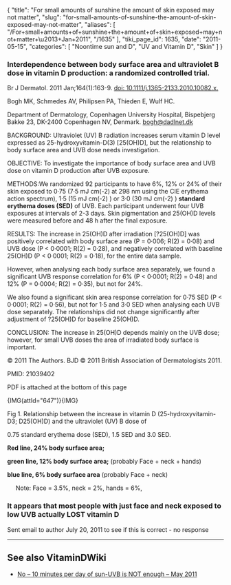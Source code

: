 {
  "title": "For small amounts of sunshine the amount of skin exposed may not matter",
  "slug": "for-small-amounts-of-sunshine-the-amount-of-skin-exposed-may-not-matter",
  "aliases": [
    "/For+small+amounts+of+sunshine+the+amount+of+skin+exposed+may+not+matter+\u2013+Jan+2011",
    "/1635"
  ],
  "tiki_page_id": 1635,
  "date": "2011-05-15",
  "categories": [
    "Noontime sun and D",
    "UV and Vitamin D",
    "Skin"
  ]
}


### Interdependence between body surface area and ultraviolet B dose in vitamin D production: a randomized controlled trial.

Br J Dermatol. 2011 Jan;164(1):163-9. [doi: 10.1111/j.1365-2133.2010.10082.x.](https://doi.org/10.1111/j.1365-2133.2010.10082.x.)

Bogh MK, Schmedes AV, Philipsen PA, Thieden E, Wulf HC.

Department of Dermatology, Copenhagen University Hospital, Bispebjerg Bakke 23, DK-2400 Copenhagen NV, Denmark. bogh@dadlnet.dk

BACKGROUND: Ultraviolet (UV) B radiation increases serum vitamin D level expressed as 25-hydroxyvitamin-D(3) <span>[25(OH)D]</span>, but the relationship to body surface area and UVB dose needs investigation.

OBJECTIVE: To investigate the importance of body surface area and UVB dose on vitamin D production after UVB exposure.

METHODS:We randomized 92 participants to have 6%, 12% or 24% of their skin exposed to 0·75 (7·5 mJ cm(-2) at 298 nm using the CIE erythema action spectrum), 1·5 (15 mJ cm(-2) ) or 3·0 (30 mJ cm(-2) )  **standard erythema doses (SED)**  of UVB. Each participant underwent four UVB exposures at intervals of 2-3 days. Skin pigmentation and 25(OH)D levels were measured before and 48 h after the final exposure.

RESULTS: The increase in 25(OH)D after irradiation <span>[?25(OH)D]</span> was positively correlated with body surface area (P = 0·006; R(2) = 0·08) and UVB dose (P < 0·0001; R(2) = 0·28), and negatively correlated with baseline 25(OH)D (P < 0·0001; R(2) = 0·18), for the entire data sample. 

However, when analysing each body surface area separately, we found a significant UVB response correlation for 6% (P < 0·0001; R(2) = 0·48) and 12% (P = 0·0004; R(2) = 0·35), but not for 24%. 

We also found a significant skin area response correlation for 0·75 SED (P < 0·0001; R(2) = 0·56), but not for 1·5 and 3·0 SED when analysing each UVB dose separately. The relationships did not change significantly after adjustment of ?25(OH)D for baseline 25(OH)D.

CONCLUSION: The increase in 25(OH)D depends mainly on the UVB dose; however, for small UVB doses the area of irradiated body surface is important.

© 2011 The Authors. BJD © 2011 British Association of Dermatologists 2011.

PMID:  21039402 

PDF is attached at the bottom of this page

{IMG(attId="647")}{IMG}

Fig 1. Relationship between the increase in vitamin D (25-hydroxyvitamin-D3; D25(OH)D) and the ultraviolet (UV) B dose of

0.75 standard erythema dose (SED), 1.5 SED and 3.0 SED. 

 **Red line, 24% body surface area;**  

 **green line, 12% body surface area;**   (probably Face + neck +  hands)

 **blue line, 6% body surface area**  (probably Face + neck)

&nbsp; &nbsp; &nbsp;Note: Face = 3.5%, neck = 2%,  hands = 6%, 

### It appears that most people with just face and neck exposed to low UVB actually  **LOST**  vitamin D

Sent email to author July 20, 2011 to see if this is correct - no response

- - - - - - 

## See also VitaminDWiki

* [No – 10 minutes per day of sun-UVB is NOT enough – May 2011](/posts/no-10-minutes-per-day-of-sun-uvb-is-not-enough)